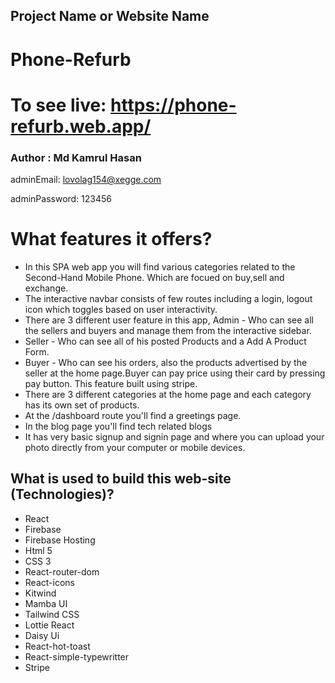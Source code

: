 ## Project Name or Website Name

# Phone-Refurb

# To see live: https://phone-refurb.web.app/

### Author : Md Kamrul Hasan

adminEmail: lovolag154@xegge.com

adminPassword: 123456

# What features it offers?

- In this SPA web app you will find various categories related to the Second-Hand Mobile Phone. Which are focued on buy,sell and exchange.
- The interactive navbar consists of few routes including a login, logout icon which toggles based on user interactivity.
- There are 3 different user feature in this app, Admin - Who can see all the sellers and buyers and manage them from the interactive sidebar.
- Seller - Who can see all of his posted Products and a Add A Product Form.
- Buyer - Who can see his orders, also the products advertised by the seller at the home page.Buyer can pay price using their card by pressing pay button. This feature built using stripe.
- There are 3 different categories at the home page and each category has its own set of products.
- At the /dashboard route you'll find a greetings page.
- In the blog page you'll find tech related blogs
- It has very basic signup and signin page and where you can upload your photo directly from your computer or mobile devices.

## What is used to build this web-site (Technologies)?

- React
- Firebase
- Firebase Hosting
- Html 5
- CSS 3
- React-router-dom
- React-icons
- Kitwind
- Mamba UI
- Tailwind CSS
- Lottie React
- Daisy Ui
- React-hot-toast
- React-simple-typewritter
- Stripe
